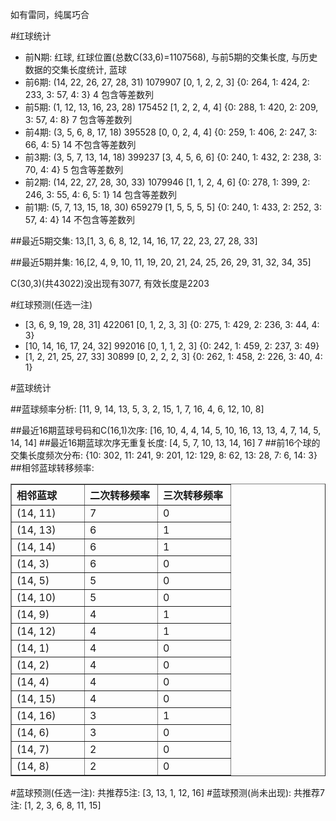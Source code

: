 <!-- 
.. title: 双色球2010008期(2010-01-19)数据分析报告
.. slug: slott-2010008-2010-01-19-report
.. date: 2010-01-20 08:00:00 UTC+08:00
.. tags: Lottery
.. link: 
.. description: 
.. type: text
-->

如有雷同，纯属巧合

<!-- TEASER_END-->

#红球统计

- 前N期: 红球, 红球位置(总数C(33,6)=1107568), 与前5期的交集长度, 与历史数据的交集长度统计, 蓝球
- 前6期: (14, 22, 26, 27, 28, 31) 1079907 [0, 1, 2, 2, 3] {0: 264, 1: 424, 2: 233, 3: 57, 4: 3} 4 包含等差数列
- 前5期: (1, 12, 13, 16, 23, 28) 175452 [1, 2, 2, 4, 4] {0: 288, 1: 420, 2: 209, 3: 57, 4: 8} 7 包含等差数列
- 前4期: (3, 5, 6, 8, 17, 18) 395528 [0, 0, 2, 4, 4] {0: 259, 1: 406, 2: 247, 3: 66, 4: 5} 14 不包含等差数列
- 前3期: (3, 5, 7, 13, 14, 18) 399237 [3, 4, 5, 6, 6] {0: 240, 1: 432, 2: 238, 3: 70, 4: 4} 5 包含等差数列
- 前2期: (14, 22, 27, 28, 30, 33) 1079946 [1, 1, 2, 4, 6] {0: 278, 1: 399, 2: 246, 3: 55, 4: 6, 5: 1} 14 包含等差数列
- 前1期: (5, 7, 13, 15, 18, 30) 659279 [1, 5, 5, 5, 5] {0: 240, 1: 433, 2: 252, 3: 57, 4: 4} 14 不包含等差数列

##最近5期交集:
13,[1, 3, 6, 8, 12, 14, 16, 17, 22, 23, 27, 28, 33]

##最近5期并集:
16,[2, 4, 9, 10, 11, 19, 20, 21, 24, 25, 26, 29, 31, 32, 34, 35]

C(30,3)(共43022)没出现有3077, 
有效长度是2203

#红球预测(任选一注)

- [3, 6, 9, 19, 28, 31] 422061 [0, 1, 2, 3, 3] {0: 275, 1: 429, 2: 236, 3: 44, 4: 3}
- [10, 14, 16, 17, 24, 32] 992016 [0, 1, 1, 2, 3] {0: 242, 1: 459, 2: 237, 3: 49}
- [1, 2, 21, 25, 27, 33] 30899 [0, 2, 2, 2, 3] {0: 262, 1: 458, 2: 226, 3: 40, 4: 1}

#蓝球统计

##蓝球频率分析:
[11, 9, 14, 13, 5, 3, 2, 15, 1, 7, 16, 4, 6, 12, 10, 8]

##最近16期蓝球号码和C(16,1)次序:
[16, 10, 4, 4, 14, 5, 10, 16, 13, 13, 4, 7, 14, 5, 14, 14]
##最近16期蓝球次序无重复长度:
[4, 5, 7, 10, 13, 14, 16] 7
##前16个球的交集长度频次分布:
{10: 302, 11: 241, 9: 201, 12: 129, 8: 62, 13: 28, 7: 6, 14: 3}
##相邻蓝球转移频率:
<table border="1" class="table table-striped dataframe">
  <thead>
    <tr style="text-align: left;">
      <th style="min-width: 100px;">相邻蓝球</th>
      <th style="min-width: 100px;">二次转移频率</th>
      <th style="min-width: 100px;">三次转移频率</th>
    </tr>
  </thead>
  <tbody>
    <tr>
      <td> (14, 11)</td>
      <td> 7</td>
      <td> 0</td>
    </tr>
    <tr>
      <td> (14, 13)</td>
      <td> 6</td>
      <td> 1</td>
    </tr>
    <tr>
      <td> (14, 14)</td>
      <td> 6</td>
      <td> 1</td>
    </tr>
    <tr>
      <td>  (14, 3)</td>
      <td> 6</td>
      <td> 0</td>
    </tr>
    <tr>
      <td>  (14, 5)</td>
      <td> 5</td>
      <td> 0</td>
    </tr>
    <tr>
      <td> (14, 10)</td>
      <td> 5</td>
      <td> 0</td>
    </tr>
    <tr>
      <td>  (14, 9)</td>
      <td> 4</td>
      <td> 1</td>
    </tr>
    <tr>
      <td> (14, 12)</td>
      <td> 4</td>
      <td> 1</td>
    </tr>
    <tr>
      <td>  (14, 1)</td>
      <td> 4</td>
      <td> 0</td>
    </tr>
    <tr>
      <td>  (14, 2)</td>
      <td> 4</td>
      <td> 0</td>
    </tr>
    <tr>
      <td>  (14, 4)</td>
      <td> 4</td>
      <td> 0</td>
    </tr>
    <tr>
      <td> (14, 15)</td>
      <td> 4</td>
      <td> 0</td>
    </tr>
    <tr>
      <td> (14, 16)</td>
      <td> 3</td>
      <td> 1</td>
    </tr>
    <tr>
      <td>  (14, 6)</td>
      <td> 3</td>
      <td> 0</td>
    </tr>
    <tr>
      <td>  (14, 7)</td>
      <td> 2</td>
      <td> 0</td>
    </tr>
    <tr>
      <td>  (14, 8)</td>
      <td> 2</td>
      <td> 0</td>
    </tr>
  </tbody>
</table>
#蓝球预测(任选一注):
共推荐5注: [3, 13, 1, 12, 16]
#蓝球预测(尚未出现):
共推荐7注: [1, 2, 3, 6, 8, 11, 15]

